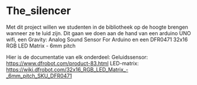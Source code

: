 # The_silencer
Met dit project willen we studenten in de bibliotheek op de hoogte brengen wanneer ze te luid zijn. Dit gaan we doen aan de hand van een arduino UNO wifi, een Gravity: Analog Sound Sensor For Arduino en een DFR0471 32x16 RGB LED Matrix - 6mm pitch

Hier is de documentatie van elk onderdeel: Geluidssensor: https://www.dfrobot.com/product-83.html
LED-matrix: https://wiki.dfrobot.com/32x16_RGB_LED_Matrix_-_6mm_pitch_SKU_DFR0471
